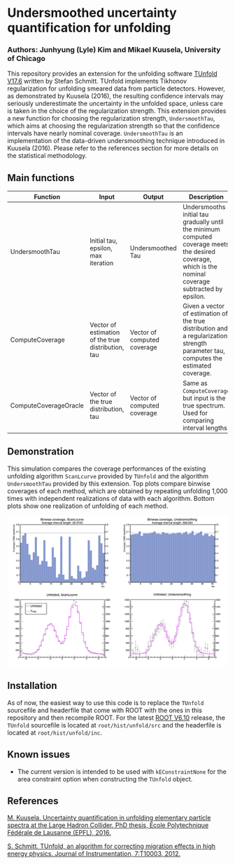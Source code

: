 # Undersmoothed uncertainty quantification for unfolding    

### Authors: Junhyung (Lyle) Kim and Mikael Kuusela, University of Chicago

This repository provides an extension for the unfolding software [TUnfold V17.6](https://www.desy.de/~sschmitt/tunfold.html) written by Stefan Schmitt. TUnfold implements Tikhonov regularization for unfolding smeared data from particle detectors. However, as demonstrated by Kuusela (2016), the resulting confidence intervals may seriously underestimate the uncertainty in the unfolded space, unless care is taken in the choice of the regularization strength. This extension provides a new function for choosing the regularization strength, `UndersmoothTau`, which aims at choosing the regularization strength so that the confidence intervals have nearly nominal coverage. `UndersmoothTau` is an implementation of the data-driven undersmoothing technique introduced in Kuusela (2016). Please refer to the references section for more details on the statistical methodology.

## Main functions

| Function | Input | Output | Description |
| --- | --- | --- | --- |
| UndersmoothTau | Initial tau, epsilon, max iteration | Undersmoothed Tau | Undersmooths initial tau gradually until the minimum computed coverage meets the desired coverage, which is the nominal coverage subtracted by epsilon. |
| ComputeCoverage | Vector of estimation of the true distribution, tau | Vector of computed coverage | Given a vector of estimation of the true distribution and a regularization strength parameter tau, computes the estimated coverage. |
| ComputeCoverageOracle | Vector of the true distribution, tau | Vector of computed coverage | Same as `ComputeCoverage` but input is the true spectrum. Used for comparing interval lengths. |

## Demonstration

This simulation compares the coverage performances of the existing unfolding algorithm `ScanLcurve` provided by `TUnfold` and the algorithm `UndersmoothTau` provided by this extension. Top plots compare binwise coverages of each method, which are obtained by repeating unfolding 1,000 times with independent realizations of data with each algorithm. Bottom plots show one realization of unfolding of each method.

![Demonstration](UndersmoothTauSimulation.png)

## Installation
As of now, the easiest way to use this code is to replace the `TUnfold` sourcefile and headerfile that come with ROOT with the ones in this repository and then recompile ROOT. For the latest [ROOT V6.10](https://root.cern.ch/content/release-61000) release, the `TUnfold` sourcefile is located at `root/hist/unfold/src` and the headerfile is located at `root/hist/unfold/inc`.

## Known issues
* The current version is intended to be used with `kEConstraintNone` for the area constraint option when constructing the `TUnfold` object.

## References
[M. Kuusela. Uncertainty quantification in unfolding elementary particle spectra at the Large Hadron Collider. PhD thesis, École Polytechnique Fédérale de Lausanne (EPFL), 2016.](https://infoscience.epfl.ch/record/220015)

[S. Schmitt. TUnfold, an algorithm for correcting migration effects in high energy physics. Journal of Instrumentation, 7:T10003, 2012.](http://iopscience.iop.org/1748-0221/7/10/T10003/)
